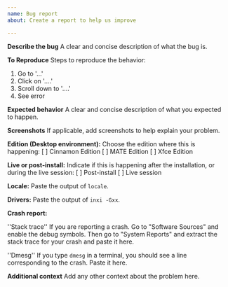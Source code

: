 ```yaml
---
name: Bug report
about: Create a report to help us improve

---
```


**Describe the bug**
A clear and concise description of what the bug is.

**To Reproduce**
Steps to reproduce the behavior:
1. Go to '...'
2. Click on '....'
3. Scroll down to '....'
4. See error

**Expected behavior**
A clear and concise description of what you expected to happen.

**Screenshots**
If applicable, add screenshots to help explain your problem.

**Edition (Desktop environment):**
Choose the edition where this is happening:
[ ] Cinnamon Edition
[ ] MATE Edition
[ ] Xfce Edition

**Live or post-install:**
Indicate if this is happening after the installation, or during the live session:
[ ] Post-install
[ ] Live session

**Locale:**
Paste the output of `locale`.

**Drivers:**
Paste the output of `inxi -Gxx`.

**Crash report:**

''Stack trace''
If you are reporting a crash. Go to "Software Sources" and enable the debug symbols. Then go to "System Reports" and extract the stack trace for your crash and paste it here.

''Dmesg''
If you type `dmesg` in a terminal, you should see a line corresponding to the crash. Paste it here.

**Additional context**
Add any other context about the problem here.
